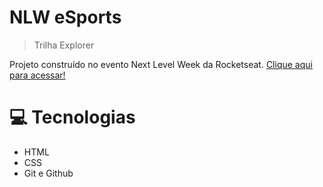 # NLW eSports

>Trilha Explorer

Projeto construído no evento Next Level Week da Rocketseat.
[Clique aqui para acessar!](https://dev-ericmota.github.io/nlw/)

# 💻 Tecnologias
- HTML
- CSS
- Git e Github
